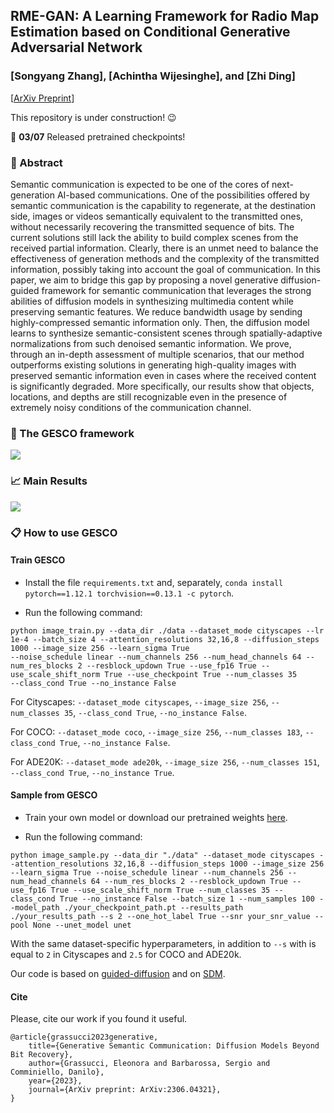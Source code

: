 ## RME-GAN: A Learning Framework for Radio Map Estimation based on Conditional Generative Adversarial Network
### [Songyang Zhang], [Achintha Wijesinghe], and [Zhi Ding]

[[ArXiv Preprint](https://arxiv.org/abs/2306.04321v1)]

This repository is under construction! :wink:

:loudspeaker: **03/07** Released pretrained checkpoints!

### :page_with_curl: Abstract
Semantic communication is expected to be one of the cores of next-generation AI-based communications. One of the possibilities offered by semantic communication is the capability to regenerate, at the destination side, images or videos semantically equivalent to the transmitted ones, without necessarily recovering the transmitted sequence of bits. The current solutions still lack the ability to build complex scenes from the received partial information. Clearly, there is an unmet need to balance the effectiveness of generation methods and the complexity of the transmitted information, possibly taking into account the goal of communication. In this paper, we aim to bridge this gap by proposing a novel generative diffusion-guided framework for semantic communication that leverages the strong abilities of diffusion models in synthesizing multimedia content while preserving semantic features. We reduce bandwidth usage by sending highly-compressed semantic information only. Then, the diffusion model learns to synthesize semantic-consistent scenes through spatially-adaptive normalizations from such denoised semantic information.
We prove, through an in-depth assessment of multiple scenarios,  that our method outperforms existing solutions in generating high-quality images with preserved semantic information even in cases where the received content is significantly degraded. More specifically, our results show that objects, locations, and depths are still recognizable even in the presence of extremely noisy conditions of the communication channel.

### :dart: The GESCO framework
<img src="architecture-Pagina-1.drawio.png"/>

### :chart_with_upwards_trend: Main Results

<img src="fig1-Pagina-1.drawio.png"/>

### :clipboard: How to use GESCO

#### Train GESCO

* Install the file `requirements.txt` and, separately, `conda install pytorch==1.12.1 torchvision==0.13.1 -c pytorch`.

* Run the following command:

```
python image_train.py --data_dir ./data --dataset_mode cityscapes --lr 1e-4 --batch_size 4 --attention_resolutions 32,16,8 --diffusion_steps 1000 --image_size 256 --learn_sigma True
--noise_schedule linear --num_channels 256 --num_head_channels 64 --num_res_blocks 2 --resblock_updown True --use_fp16 True --use_scale_shift_norm True --use_checkpoint True --num_classes 35
--class_cond True --no_instance False 
```

For Cityscapes: `--dataset_mode cityscapes`, `--image_size 256`, `--num_classes 35`, `--class_cond True`, `--no_instance False`.

For COCO: `--dataset_mode coco`, `--image_size 256`, `--num_classes 183`, `--class_cond True`, `--no_instance False`.

For ADE20K: `--dataset_mode ade20k`, `--image_size 256`, `--num_classes 151`, `--class_cond True`, `--no_instance True`.

#### Sample from GESCO

* Train your own model or download our pretrained weights [here](https://drive.google.com/drive/folders/1MwDLhTM3MbhEm7z42zaJ0aITgPFxg-VT?usp=sharing).

* Run the following command:

```
python image_sample.py --data_dir "./data" --dataset_mode cityscapes --attention_resolutions 32,16,8 --diffusion_steps 1000 --image_size 256 --learn_sigma True --noise_schedule linear --num_channels 256 --num_head_channels 64 --num_res_blocks 2 --resblock_updown True --use_fp16 True --use_scale_shift_norm True --num_classes 35 --class_cond True --no_instance False --batch_size 1 --num_samples 100 --model_path ./your_checkpoint_path.pt --results_path ./your_results_path --s 2 --one_hot_label True --snr your_snr_value --pool None --unet_model unet 
```

With the same dataset-specific hyperparameters, in addition to `--s` with is equal to `2` in Cityscapes and `2.5` for COCO and ADE20k.

Our code is based on [guided-diffusion](https://github.com/openai/guided-diffusion) and on [SDM](https://github.com/WeilunWang/semantic-diffusion-model).

#### Cite
Please, cite our work if you found it useful.

```
@article{grassucci2023generative,
    title={Generative Semantic Communication: Diffusion Models Beyond Bit Recovery},
    author={Grassucci, Eleonora and Barbarossa, Sergio and Comminiello, Danilo},
    year={2023},
    journal={ArXiv preprint: ArXiv:2306.04321},
}
```

